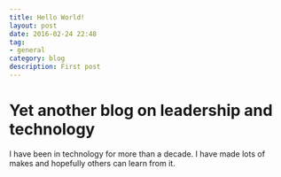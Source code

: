 ```yaml
---
title: Hello World!
layout: post
date: 2016-02-24 22:48
tag:
- general
category: blog
description: First post
---
```


# Yet another blog on leadership and technology

I have been in technology for more than a decade.  I have made lots of makes and
hopefully others can learn from it.  
